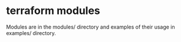 # terraform modules
Modules are in the modules/ directory and examples of their usage in examples/ directory.
